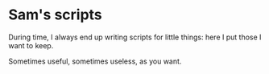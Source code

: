 Sam's scripts
=============

During time, I always end up writing scripts for little things: here I put those I want to keep.

Sometimes useful, sometimes useless, as you want.
